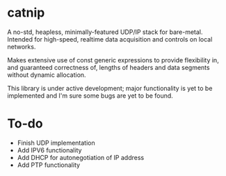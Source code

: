 # catnip

A no-std, heapless, minimally-featured UDP/IP stack for bare-metal.
Intended for high-speed, realtime data acquisition and controls on local networks.

Makes extensive use of const generic expressions to provide flexibility in, 
and guaranteed correctness of, lengths of headers and data segments without
dynamic allocation.

This library is under active development; major functionality is yet to 
be implemented and I'm sure some bugs are yet to be found.

# To-do

* Finish UDP implementation
* Add IPV6 functionality
* Add DHCP for autonegotiation of IP address
* Add PTP functionality
